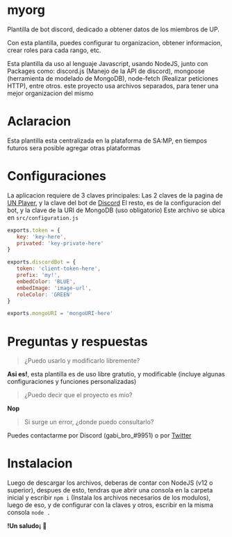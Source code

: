 # myorg
 Plantilla de bot discord, dedicado a obtener datos de los miembros de UP.
 
 Con esta plantilla, puedes configurar tu organizacion, obtener informacion, crear roles para cada rango, etc.

 Esta plantilla da uso al lenguaje Javascript, usando NodeJS, junto con Packages como: discord.js (Manejo de la API de discord), mongoose (herramienta de modelado de MongoDB), node-fetch (Realizar peticiones HTTP), entre otros. este proyecto usa archivos separados, para tener una mejor organizacion del mismo

# Aclaracion
 Esta plantilla esta centralizada en la plataforma de SA:MP, en tiempos futuros sera posible agregar otras plataformas
 
# Configuraciones
 La aplicacion requiere de 3 claves principales: Las 2 claves de la pagina de [UN Player](https://unplayer.com/settings/keys), y la clave del bot de [Discord](https://discord.com/developers/applications/me)
 El resto, es de la configuracion del bot, y la clave de la URI de MongoDB (uso obligatorio)
 Este archivo se ubica en ``src/configuration.js``
 
 ```js
 exports.token = { 
	key: 'key-here',
	privated: 'key-private-here'
}

exports.discordBot = { 
	token: 'client-token-here',
	prefix: 'my!',
	embedColor: 'BLUE',
	embedImage: 'image-url',
	roleColor: 'GREEN'
}

 exports.mongoURI = 'mongoURI-here'
 ```
 
# Preguntas y respuestas
 > ¿Puedo usarlo y modificarlo libremente?
 
 **Asi es!**, esta plantilla es de uso libre gratutio, y modificable (incluye algunas configuraciones y funciones personalizadas)
 
 > ¿Puedo decir que el proyecto es mio?
 
 **Nop**
 
 > Si surge un error, ¿donde puedo consultarlo?
 
  Puedes contactarme por Discord (gabi_bro_#9951) o por [Twitter](https://twitter.com/cheemsislive)
  
  # Instalacion
   Luego de descargar los archivos, deberas de contar con NodeJS (v12 o superior), despues de esto, tendras que abrir una consola en la carpeta inicial y escribir ``npm i`` (Instala los archivos necesarios de los modulos), luego de eso, y de configurar con la claves y otros, escribir en la misma consola ``node .``
   
   **!Un saludo¡** 🍞
